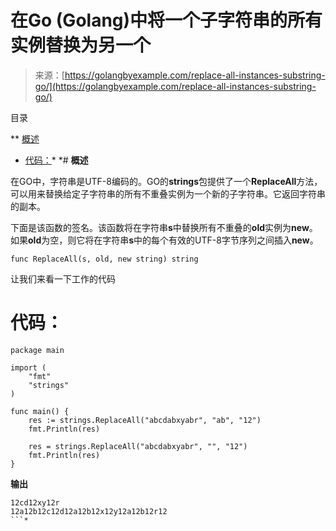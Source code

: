 <!--yml

分类：未分类

日期：2024-10-13 06:12:57

-->

# 在Go (Golang)中将一个子字符串的所有实例替换为另一个

> 来源：[https://golangbyexample.com/replace-all-instances-substring-go/](https://golangbyexample.com/replace-all-instances-substring-go/)

目录

**   [概述](#Overview "Overview")

+   [代码：](#Code "Code:")*  *# **概述**

在GO中，字符串是UTF-8编码的。GO的**strings**包提供了一个**ReplaceAll**方法，可以用来替换给定子字符串的所有不重叠实例为一个新的子字符串。它返回字符串的副本。

下面是该函数的签名。该函数将在字符串**s**中替换所有不重叠的**old**实例为**new**。如果**old**为空，则它将在字符串**s**中的每个有效的UTF-8字节序列之间插入**new**。

```
func ReplaceAll(s, old, new string) string
```

让我们来看一下工作的代码

# **代码：**

```
package main

import (
    "fmt"
    "strings"
)

func main() {
    res := strings.ReplaceAll("abcdabxyabr", "ab", "12")
    fmt.Println(res)

    res = strings.ReplaceAll("abcdabxyabr", "", "12")
    fmt.Println(res)
}
```

**输出**

```
12cd12xy12r
12a12b12c12d12a12b12x12y12a12b12r12
```*
